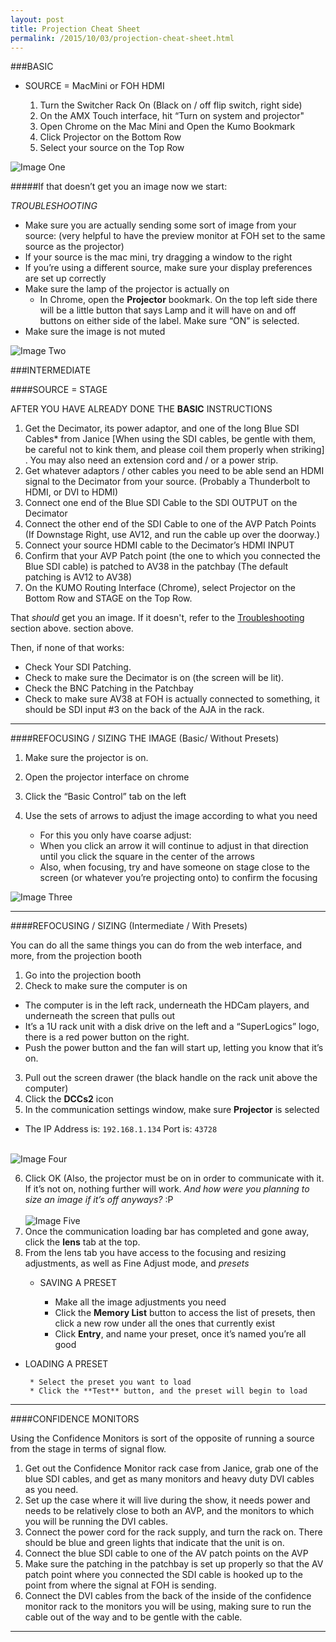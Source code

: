 ```yaml
---
layout: post
title: Projection Cheat Sheet
permalink: /2015/10/03/projection-cheat-sheet.html
---
```


###BASIC

* SOURCE = MacMini or FOH HDMI

	1. Turn the Switcher Rack On (Black on / off flip switch, right side)
	2. On the AMX Touch interface, hit “Turn on system and projector"
	3. Open Chrome on the Mac Mini and Open the Kumo Bookmark
	4. Click Projector on the Bottom Row
	5. Select your source on the Top Row

![Image One](http://i.imgur.com/Hs68lLj.png)

#####If that doesn’t get you an image now we start:

<a name="troubleshooting"> *TROUBLESHOOTING* </a>

* Make sure you are actually sending some sort of image from your source: (very helpful to have the preview monitor at FOH set to the same source as the projector)
* If your source is the mac mini, try dragging a window to the right
* If you’re using a different source, make sure your display preferences are set up correctly
* Make sure the lamp of the projector is actually on
  * In Chrome, open the **Projector** bookmark. On the top left side there will be a little button that says Lamp and it will have on and off buttons on either side of the label. Make sure “ON” is selected.
* Make sure the image is not muted


![Image Two](http://i.imgur.com/xncCve2.png)


###INTERMEDIATE

####SOURCE = STAGE

 AFTER YOU HAVE ALREADY DONE THE **BASIC** INSTRUCTIONS

 1. Get the Decimator, its power adaptor, and one of the long Blue SDI Cables* from Janice [When using the SDI cables, be gentle with them, be careful not to kink them, and please coil them properly when striking] . You may also need an extension cord and / or a power strip.
 2. Get whatever adaptors / other cables you need to be able send an HDMI signal to the Decimator from your source. (Probably a Thunderbolt to HDMI, or DVI to HDMI)
 3. Connect one end of the Blue SDI Cable to the SDI OUTPUT on the Decimator
 4. Connect the other end of the SDI Cable to one of the AVP Patch Points (If Downstage Right, use AV12, and run the cable up over the doorway.)
 4. Connect your source HDMI cable to the Decimator’s HDMI INPUT
 5. Confirm that your AVP Patch point (the one to which you connected the Blue SDI cable) is patched to AV38 in the patchbay (The default patching is AV12 to AV38)
 6. On the KUMO Routing Interface (Chrome), select Projector on the Bottom Row and STAGE on the Top Row.

That *should* get you an image. If it doesn't, refer to the [Troubleshooting](#troubleshooting) section above.
section above.

Then, if none of that works:

* Check Your SDI Patching.
* Check to make sure the Decimator is on (the screen will be lit).
* Check the BNC Patching in the Patchbay
* Check to make sure AV38 at FOH is actually connected to something, it should be SDI input #3 on the back of the AJA in the rack.

***

####REFOCUSING / SIZING THE IMAGE (Basic/ Without Presets)

 1. Make sure the projector is on.
 2. Open the projector interface on chrome
 3. Click the “Basic Control” tab on the left
 4. Use the sets of arrows to adjust the image according to what you need

      *  For this you only have coarse adjust:
      * When you click an arrow it will continue to adjust in that direction until you click the square in the center of the arrows
	  * Also, when focusing, try and have someone on stage close to the screen (or whatever you’re projecting onto) to confirm the focusing

![Image Three](http://i.imgur.com/5Jrk0p3.png)

***

####REFOCUSING / SIZING (Intermediate / With Presets)

You can do all the same things you can do from the web interface, and more, from the projection booth

1. Go into the projection booth
2. Check to make sure the computer is on
 * The computer is in the left rack, underneath the HDCam players, and underneath the screen that pulls out
 * It’s a 1U rack unit with a disk drive on the left and a “SuperLogics” logo, there is a red power button on the right.
 * Push the power button and the fan will start up, letting you know that it’s on.
3. Pull out the screen drawer (the black handle on the rack unit above the computer)
4. Click the **DCCs2** icon
5. In the communication settings window, make sure **Projector** is selected

 *  The IP Address is:  `192.168.1.134` Port is: `43728`
 <br></br>

 ![Image Four](http://i.imgur.com/hx6h4VI.png)

6. Click OK (Also, the projector must be on in order to communicate with it. If it’s not on, nothing further will work. *And how were you planning to size an image if it’s off anyways?* :P
 <br></br>
 ![Image Five](http://i.imgur.com/O1bGrL9.png)
7. Once the communication loading bar has completed and gone away, click the **lens** tab at the top.
8. From the lens tab you have access to the focusing and resizing adjustments, as well as Fine Adjust mode, and *presets*
	* SAVING A PRESET

 		* Make all the image adjustments you need
 		* Click the **Memory List** button to access the list of presets, then click a new row under all the ones that currently exist
 		* Click **Entry**, and name your preset, once it’s named you’re all good
 * LOADING A PRESET

 		* Select the preset you want to load
 		* Click the **Test** button, and the preset will begin to load

****

####CONFIDENCE MONITORS

Using the Confidence Monitors is sort of the opposite of running a source from the stage in terms of signal flow.

1. Get out the Confidence Monitor rack case from Janice, grab one of the blue SDI cables, and get as many monitors and heavy duty DVI cables as you need.
2. Set up the case where it will live during the show, it needs power and needs to be relatively close to both an AVP, and the monitors to which you will be running the DVI cables.
3. Connect the power cord for the rack supply, and turn the rack on. There should be blue and green lights that indicate that the unit is on.
4. Connect the blue SDI cable to one of the AV patch points on the AVP
5. Make sure the patching in the patchbay is set up properly so that the AV patch point where you connected the SDI cable is hooked up to the point from where the signal at FOH is sending.
6. Connect the DVI cables from the back of the inside of the confidence monitor rack to the monitors you will be using, making sure to run the cable out of the way and to be gentle with the cable.

***
